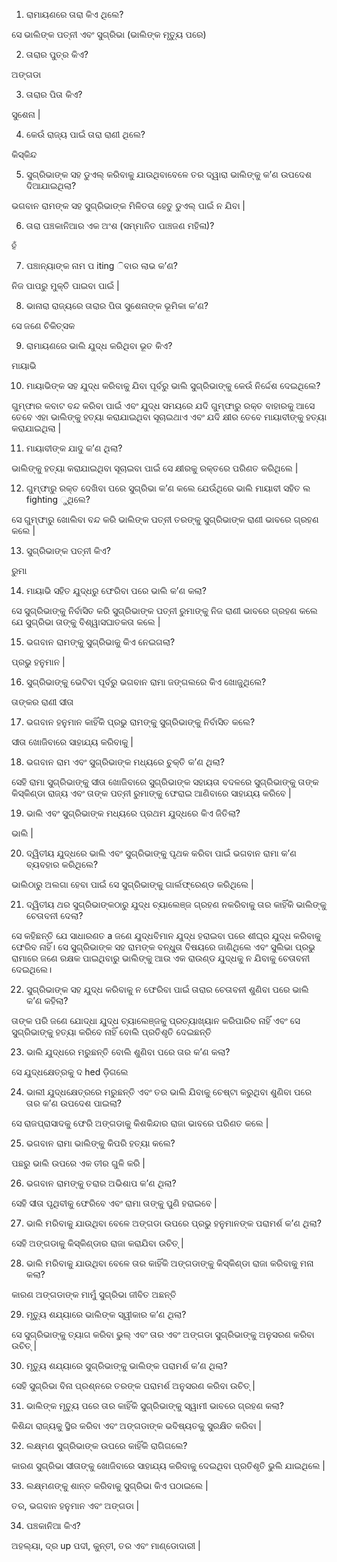 1) ରାମାୟଣରେ ତାରା କିଏ ଥିଲେ?

ସେ ଭାଲିଙ୍କ ପତ୍ନୀ ଏବଂ ସୁଗ୍ରିଭା (ଭାଲିଙ୍କ ମୃତ୍ୟୁ ପରେ)

2) ତାରାର ପୁତ୍ର କିଏ?

ଅଙ୍ଗଡା

3) ତାରାର ପିତା କିଏ?

ସୁଶେନା |

4) କେଉଁ ରାଜ୍ୟ ପାଇଁ ତାରା ରାଣୀ ଥିଲେ?

କିସ୍କିନ୍ଦ

5) ସୁଗ୍ରିଭାଙ୍କ ସହ ଡୁଏଲ୍ କରିବାକୁ ଯାଉଥିବାବେଳେ ତର ଦ୍ୱାରା ଭାଲିଙ୍କୁ କ’ଣ ଉପଦେଶ ଦିଆଯାଇଥିଲା?

ଭଗବାନ ରାମଙ୍କ ସହ ସୁଗ୍ରିଭାଙ୍କ ମିଳିତତା ହେତୁ ଡୁଏଲ୍ ପାଇଁ ନ ଯିବା |

6) ତାରା ପଞ୍ଚକାନିଆର ଏକ ଅଂଶ (ସମ୍ମାନିତ ପାଞ୍ଚଜଣ ମହିଳା)?

ହଁ

7) ପଞ୍ଚାନ୍ୟାଙ୍କ ନାମ ପ iting ିବାର ଲାଭ କ’ଣ?

ନିଜ ପାପରୁ ମୁକ୍ତି ପାଇବା ପାଇଁ |

8) ଭାନାରା ରାଜ୍ୟରେ ତାରାର ପିତା ସୁଶେନାଙ୍କ ଭୂମିକା କ’ଣ?

ସେ ଜଣେ ଚିକିତ୍ସକ

9) ରାମାୟଣରେ ଭାଲି ଯୁଦ୍ଧ କରିଥିବା ଭୂତ କିଏ?

ମାୟାଭି

10) ମାୟାଭିଙ୍କ ସହ ଯୁଦ୍ଧ କରିବାକୁ ଯିବା ପୂର୍ବରୁ ଭାଲି ସୁଗ୍ରିଭାଙ୍କୁ କେଉଁ ନିର୍ଦ୍ଦେଶ ଦେଇଥିଲେ?

ଗୁମ୍ଫାର କବାଟ ବନ୍ଦ କରିବା ପାଇଁ ଏବଂ ଯୁଦ୍ଧ ସମୟରେ ଯଦି ଗୁମ୍ଫାରୁ ରକ୍ତ ବାହାରକୁ ଆସେ ତେବେ ଏହା ଭାଲିଙ୍କୁ ହତ୍ୟା କରାଯାଇଥିବା ସୂଚାଇଥାଏ ଏବଂ ଯଦି କ୍ଷୀର ତେବେ ମାୟାବୀଙ୍କୁ ହତ୍ୟା କରାଯାଇଥିଲା |

11) ମାୟାବୀଙ୍କ ଯାଦୁ କ’ଣ ଥିଲା?

ଭାଲିଙ୍କୁ ହତ୍ୟା କରାଯାଇଥିବା ସୂଚାଇବା ପାଇଁ ସେ କ୍ଷୀରକୁ ରକ୍ତରେ ପରିଣତ କରିଥିଲେ |

12) ଗୁମ୍ଫାରୁ ରକ୍ତ ଦେଖିବା ପରେ ସୁଗ୍ରିଭା କ’ଣ କଲେ ଯେଉଁଥିରେ ଭାଲି ମାୟାବୀ ସହିତ ଲ fighting ୁଥିଲେ?

ସେ ଗୁମ୍ଫାରୁ ଖୋଲିବା ବନ୍ଦ କରି ଭାଲିଙ୍କ ପତ୍ନୀ ତରଙ୍କୁ ସୁଗ୍ରିଭାଙ୍କ ରାଣୀ ଭାବରେ ଗ୍ରହଣ କଲେ |


13) ସୁଗ୍ରିଭାଙ୍କ ପତ୍ନୀ କିଏ?

ରୁମା

14) ମାୟାଭି ସହିତ ଯୁଦ୍ଧରୁ ଫେରିବା ପରେ ଭାଲି କ’ଣ କଲା?

ସେ ସୁଗ୍ରିଭାଙ୍କୁ ନିର୍ବାସିତ କରି ସୁଗ୍ରିଭାଙ୍କ ପତ୍ନୀ ରୁମାଙ୍କୁ ନିଜ ରାଣୀ ଭାବରେ ଗ୍ରହଣ କଲେ ଯେ ସୁଗ୍ରିଭା ତାଙ୍କୁ ବିଶ୍ୱାସଘାତକତା କଲେ |

15) ଭଗବାନ ରାମଙ୍କୁ ସୁଗ୍ରିଭାକୁ କିଏ ନେଇଗଲା?

ପ୍ରଭୁ ହନୁମାନ |

16) ସୁଗ୍ରିଭାଙ୍କୁ ଭେଟିବା ପୂର୍ବରୁ ଭଗବାନ ରାମା ଜଙ୍ଗଲରେ କିଏ ଖୋଜୁଥିଲେ?

ତାଙ୍କର ରାଣୀ ସୀତା

17) ଭଗବାନ ହନୁମାନ କାହିଁକି ପ୍ରଭୁ ରାମଙ୍କୁ ସୁଗ୍ରିଭାଙ୍କୁ ନିର୍ବାସିତ କଲେ?

ସୀତା ଖୋଜିବାରେ ସାହାଯ୍ୟ କରିବାକୁ |

18) ଭଗବାନ ରାମ ଏବଂ ସୁଗ୍ରିଭାଙ୍କ ମଧ୍ୟରେ ଚୁକ୍ତି କ’ଣ ଥିଲା?

ସେହି ରାମା ସୁଗ୍ରିଭାଙ୍କୁ ସୀତା ଖୋଜିବାରେ ସୁଗ୍ରିଭାଙ୍କ ସହାୟତା ବଦଳରେ ସୁଗ୍ରିଭାଙ୍କୁ ତାଙ୍କ କିସ୍କିଣ୍ଡା ରାଜ୍ୟ ଏବଂ ତାଙ୍କ ପତ୍ନୀ ରୁମାଙ୍କୁ ଫେରାଇ ଆଣିବାରେ ସାହାଯ୍ୟ କରିବେ |

19) ଭାଲି ଏବଂ ସୁଗ୍ରିଭାଙ୍କ ମଧ୍ୟରେ ପ୍ରଥମ ଯୁଦ୍ଧରେ କିଏ ଜିତିଲା?

ଭାଲି |

20) ଦ୍ୱିତୀୟ ଯୁଦ୍ଧରେ ଭାଲି ଏବଂ ସୁଗ୍ରିଭାଙ୍କୁ ପୃଥକ କରିବା ପାଇଁ ଭଗବାନ ରାମା କ’ଣ ବ୍ୟବହାର କରିଥିଲେ?

ଭାଲିଠାରୁ ଅଲଗା ହେବା ପାଇଁ ସେ ସୁଗ୍ରିଭାଙ୍କୁ ଗାର୍ଲଫ୍ରେଣ୍ଡ କରିଥିଲେ |

21) ଦ୍ୱିତୀୟ ଥର ସୁଗ୍ରିଭାଙ୍କଠାରୁ ଯୁଦ୍ଧ ଚ୍ୟାଲେଞ୍ଜ ଗ୍ରହଣ ନକରିବାକୁ ତାର କାହିଁକି ଭାଲିଙ୍କୁ ଚେତାବନୀ ଦେଲା?

ସେ କହିଛନ୍ତି ଯେ ସାଧାରଣତ a ଜଣେ ଯୁଦ୍ଧବିମାନ ଯୁଦ୍ଧ ହରାଇବା ପରେ ଶୀଘ୍ର ଯୁଦ୍ଧ କରିବାକୁ ଫେରିବ ନାହିଁ। ସେ ସୁଗ୍ରିଭାଙ୍କ ସହ ରାମଙ୍କ ବନ୍ଧୁତା ବିଷୟରେ ଜାଣିଥିଲେ ଏବଂ ସୁଲିଭା ପ୍ରଭୁ ରାମାରେ ଜଣେ ରକ୍ଷକ ପାଇଥିବାରୁ ଭାଲିଙ୍କୁ ଆଉ ଏକ ରାଉଣ୍ଡ ଯୁଦ୍ଧକୁ ନ ଯିବାକୁ ଚେତାବନୀ ଦେଇଥିଲେ।

22) ସୁଗ୍ରିଭାଙ୍କ ସହ ଯୁଦ୍ଧ କରିବାକୁ ନ ଫେରିବା ପାଇଁ ତାରାର ଚେତାବନୀ ଶୁଣିବା ପରେ ଭାଲି କ’ଣ କହିଲା?

ତାଙ୍କ ପରି ଜଣେ ଯୋଦ୍ଧା ଯୁଦ୍ଧ ଚ୍ୟାଲେଞ୍ଜକୁ ପ୍ରତ୍ୟାଖ୍ୟାନ କରିପାରିବ ନାହିଁ ଏବଂ ସେ ସୁଗ୍ରିଭାଙ୍କୁ ହତ୍ୟା କରିବେ ନାହିଁ ବୋଲି ପ୍ରତିଶୃତି ଦେଇଛନ୍ତି

23) ଭାଲି ଯୁଦ୍ଧରେ ମରୁଛନ୍ତି ବୋଲି ଶୁଣିବା ପରେ ତାର କ’ଣ କଲା?

ସେ ଯୁଦ୍ଧକ୍ଷେତ୍ରକୁ ଦ hed ଡ଼ିଗଲେ

24) ଭାଲୀ ଯୁଦ୍ଧକ୍ଷେତ୍ରରେ ମରୁଛନ୍ତି ଏବଂ ତର ଭାଲି ଯିବାକୁ ଚେଷ୍ଟା କରୁଥିବା ଶୁଣିବା ପରେ ତାର କ’ଣ ଉପଦେଶ ପାଇଲା?

ସେ ରାଜପ୍ରାସାଦକୁ ଫେରି ଅଙ୍ଗଡାକୁ କିଶକିନ୍ଦାର ରାଜା ଭାବରେ ପରିଣତ କଲେ |

25) ଭଗବାନ ରାମା ଭାଲିଙ୍କୁ କିପରି ହତ୍ୟା କଲେ?

ପଛରୁ ଭାଲି ଉପରେ ଏକ ତୀର ଗୁଳି କରି |

26) ଭଗବାନ ରାମଙ୍କୁ ତରାର ଅଭିଶାପ କ’ଣ ଥିଲା?

ସେହି ସୀତା ପୃଥିବୀକୁ ଫେରିବେ ଏବଂ ରାମା ତାଙ୍କୁ ପୁଣି ହରାଇବେ |

27) ଭାଲି ମରିବାକୁ ଯାଉଥିବା ବେଳେ ଅଙ୍ଗଡା ଉପରେ ପ୍ରଭୁ ହନୁମାନଙ୍କ ପରାମର୍ଶ କ’ଣ ଥିଲା?

ସେହି ଅଙ୍ଗଡାକୁ କିସ୍କିଣ୍ଡାର ରାଜା କରାଯିବା ଉଚିତ୍ |

28) ଭାଲି ମରିବାକୁ ଯାଉଥିବା ବେଳେ ତାର କାହିଁକି ଅଙ୍ଗଡାଙ୍କୁ କିସ୍କିଣ୍ଡା ରାଜା କରିବାକୁ ମନା କଲା?

କାରଣ ଅଙ୍ଗଡାଙ୍କ ମାମୁଁ ସୁଗ୍ରିଭା ଜୀବିତ ଅଛନ୍ତି

29) ମୃତ୍ୟୁ ଶଯ୍ୟାରେ ଭାଲିଙ୍କ ସ୍ୱୀକାର କ’ଣ ଥିଲା?

ସେ ସୁଗ୍ରିଭାଙ୍କୁ ତ୍ୟାଗ କରିବା ଭୁଲ୍ ଏବଂ ତାର ଏବଂ ଅଙ୍ଗଡା ସୁଗ୍ରିଭାଙ୍କୁ ଅନୁସରଣ କରିବା ଉଚିତ୍ |

30) ମୃତ୍ୟୁ ଶଯ୍ୟାରେ ସୁଗ୍ରିଭାଙ୍କୁ ଭାଲିଙ୍କ ପରାମର୍ଶ କ’ଣ ଥିଲା?

ସେହି ସୁଗ୍ରିଭା ବିନା ପ୍ରଶ୍ନରେ ତରଙ୍କ ପରାମର୍ଶ ଅନୁସରଣ କରିବା ଉଚିତ୍ |

31) ଭାଲିଙ୍କ ମୃତ୍ୟୁ ପରେ ତାର କାହିଁକି ସୁଗ୍ରିଭାଙ୍କୁ ସ୍ୱାମୀ ଭାବରେ ଗ୍ରହଣ କଲା?

କିଶିନ୍ଦା ରାଜ୍ୟକୁ ସ୍ଥିର କରିବା ଏବଂ ଅଙ୍ଗଡାଙ୍କ ଭବିଷ୍ୟତକୁ ସୁରକ୍ଷିତ କରିବା |

32) ଲକ୍ଷ୍ମଣ ସୁଗ୍ରିଭାଙ୍କ ଉପରେ କାହିଁକି ରାଗିଗଲେ?

କାରଣ ସୁଗ୍ରିଭା ସୀତାଙ୍କୁ ଖୋଜିବାରେ ସାହାଯ୍ୟ କରିବାକୁ ଦେଇଥିବା ପ୍ରତିଶୃତି ଭୁଲି ଯାଇଥିଲେ |

33) ଲକ୍ଷ୍ମଣଙ୍କୁ ଶାନ୍ତ କରିବାକୁ ସୁଗ୍ରିଭା କିଏ ପଠାଇଲେ |

ତର, ଭଗବାନ ହନୁମାନ ଏବଂ ଅଙ୍ଗଡା |

34) ପଞ୍ଚକାନିଆ କିଏ?

ଅହଲ୍ୟା, ଦ୍ର up ପଦୀ, କୁନ୍ତୀ, ତର ଏବଂ ମାଣ୍ଡୋଦାରୀ |

